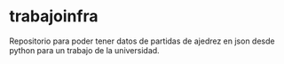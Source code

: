 # trabajoinfra
Repositorio para poder tener datos de partidas de ajedrez en json desde python para un trabajo de la universidad.
